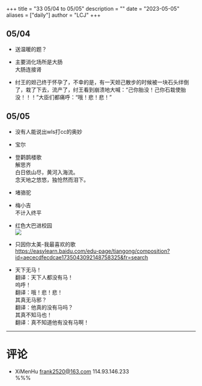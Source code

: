+++
title = "33 05/04 to 05/05"
description = ""
date = "2023-05-05"
aliases = ["daily"]
author = "LCJ"
+++

## 05/04

- 送温暖的题？

- 主要消化场所是大肠  
大肠连接肾

- 纣王的妲己终于怀孕了，不幸的是，有一天妲己散步的时候被一块石头绊倒了，栽了下去，流产了，纣王看到崩溃地大喊：“己你胎没！己你石栽使胎没！！！”大臣们都痛呼：“哦！悲！悲！”

## 05/05

- 没有人能说出wls打cc的奥妙

- 宝尔

- 登鹳鹊楼歌  
解思齐  
白日依山尽，黄河入海流。  
念天地之悠悠，独怆然而泪下。

- 堵骆驼

- 梅小吉  
不计入终平

- 红色大巴进校园  
![](https://cdn.xalaok.top/images/sbdaily/2023/05/05/redbus.jpg)

- 只因你太美-我最喜欢的歌  
<https://easylearn.baidu.com/edu-page/tiangong/composition?id=aececdfecdcae1735043092148758325&fr=search>

- 天下无马！  
翻译：天下人都没有马！  
呜呼！  
翻译：哦！悲！悲！  
其真无马邪？  
翻译：他真的没有马吗？  
其真不知马也！  
翻译：真不知道他有没有马啊！

---

# 评论

- XiMenHu frank2520@163.com 114.93.146.233  
  %%%